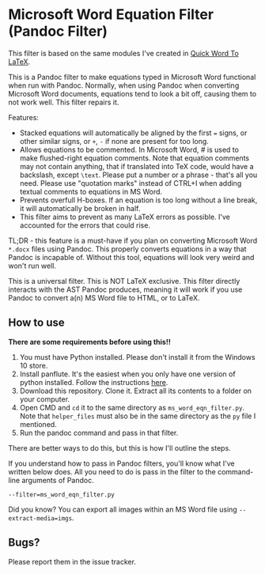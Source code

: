 # Microsoft Word Equation Filter (Pandoc Filter)

This filter is based on the same modules I've
created in [Quick Word To LaTeX](https://github.com/ICPRplshelp/Quick-word-to-LaTeX-4).

This is a Pandoc filter to make equations typed in Microsoft Word functional when run with Pandoc.
Normally, when using Pandoc when converting Microsoft Word documents, equations
tend to look a bit off, causing them to not work well. This filter repairs it.

Features:

- Stacked equations will automatically be aligned by the first `=` signs,
      or other similar signs, or `+`, `-` if none are present for too long.
- Allows equations to be commented. In Microsoft Word, # is used to make
  flushed-right equation comments. Note that equation comments may
  not contain anything, that if translated into TeX code, would have
  a backslash, except `\text`. Please put a number or a phrase - that's
  all you need. Please use "quotation marks" instead of CTRL+I when
  adding textual comments to equations in MS Word.
- Prevents overfull H-boxes. If an equation is too long without a
  line break, it will automatically be broken in half.
- This filter aims to prevent as many LaTeX errors as possible.
  I've accounted for the errors that could rise.

TL;DR - this feature is a must-have if you plan on converting
Microsoft Word `*.docx` files using Pandoc. This properly
converts equations in a way that Pandoc is incapable of.
Without this tool, equations will look very weird and won't
run well.

This is a universal filter. This is NOT LaTeX exclusive.
This filter directly interacts with the AST Pandoc produces,
meaning it will work if you use Pandoc to convert a(n) MS Word
file to HTML, or to LaTeX.

## How to use

**There are some requirements before using this!!**

1. You must have Python installed. Please don't
install it from the Windows 10 store.
2. Install panflute. It's the easiest when
you only have one version of python installed.
Follow the instructions [here](https://github.com/sergiocorreia/panflute).
3. Download this repository. Clone it. Extract all
its contents to a folder on your computer.
4. Open CMD and `cd` it to the same directory
as `ms_word_eqn_filter.py`. Note that `helper_files` must
also be in the same directory as the `py` file I mentioned.
5. Run the pandoc command and pass in that filter.

There are better ways to do this, but this is how I'll outline
the steps.

If you understand how to pass in Pandoc filters,
you'll know what I've written below does. All
you need to do is pass in the filter to the
command-line arguments of Pandoc.

```
--filter=ms_word_eqn_filter.py
```

Did you know? You can export all images within an
MS Word file using `--extract-media=imgs`.

## Bugs?

Please report them in the issue tracker.

